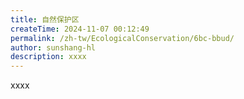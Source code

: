 ```yaml
---
title: 自然保护区
createTime: 2024-11-07 00:12:49
permalink: /zh-tw/EcologicalConservation/6bc-bbud/
author: sunshang-hl
description: xxxx
---
```


xxxx